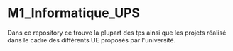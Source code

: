 # M1_Informatique_UPS

Dans ce repository ce trouve la plupart des tps ainsi que les projets réalisé dans le cadre des différents UE proposés par l'université.
